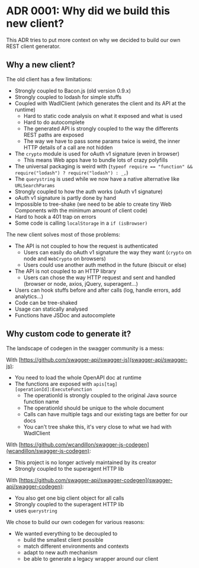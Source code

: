 # ADR 0001: Why did we build this new client?

This ADR tries to put more context on why we decided to build our own REST client generator.

## Why a new client?

The old client has a few limitations:

* Strongly coupled to Bacon.js (old version 0.9.x)
* Strongly coupled to lodash for simple stuffs
* Coupled with WadlClient (which generates the client and its API at the runtime)
  * Hard to static code analysis on what it exposed and what is used
  * Hard to do autocomplete
  * The generated API is strongly coupled to the way the differents REST paths are exposed
  * The way we have to pass some params twice is weird, the inner HTTP details of a call are not hidden
* The `crypto` module is used for oAuth v1 signature (even in browser)
  * This means Web apps have to bundle lots of crazy polyfills
* The universal packaging is weird with (`typeof require == "function" && require("lodash") ? require("lodash") : _,`)
* The `querystring` is used while we now have a native alternative like `URLSearchParams`
* Strongly coupled to how the auth works (oAuth v1 signature) 
* oAuth v1 signature is partly done by hand
* Impossible to tree-shake (we need to be able to create tiny Web Components with the minimum amount of client code)
* Hard to hook a 401 trap on errors
* Some code is calling `localStorage` in a `if (isBrowser)` 

The new client solves most of those problems:

* The API is not coupled to how the request is authenticated
  * Users can easily do oAuth v1 signature the way they want (`crypto` on node and `WebCrypto` on browsers)
  * Users could use another auth method in the future (biscuit or else)
* The API is not coupled to an HTTP library
  * Users can chose the way HTTP request and sent and handled (browser or node, axios, jQuery, superagent...)
* Users can hook stuffs before and after calls (log, handle errors, add analytics...)
* Code can be tree-shaked
* Usage can statically analysed
* Functions have JSDoc and autocomplete

## Why custom code to generate it?

The landscape of codegen in the swagger community is a mess:

With [https://github.com/swagger-api/swagger-js](swagger-api/swagger-js):

* You need to load the whole OpenAPI doc at runtime
* The functions are exposed with `apis[tag][operationId]:ExecuteFunction`
  * The operationId is strongly coupled to the original Java source function name
  * The operationId should be unique to the whole document
  * Calls can have multiple tags and our existing tags are better for our docs
  * You can't tree shake this, it's very close to what we had with WadlClient

With [https://github.com/wcandillon/swagger-js-codegen](wcandillon/swagger-js-codegen):

* This project is no longer actively maintained by its creator
* Strongly coupled to the superagent HTTP lib

With [https://github.com/swagger-api/swagger-codegen](swagger-api/swagger-codegen):

* You also get one big client object for all calls
* Strongly coupled to the superagent HTTP lib
* uses `querystring`

We chose to build our own codegen for various reasons:

* We wanted everything to be decoupled to
  * build the smallest client possible
  * match different environments and contexts
  * adapt to new auth mechanism
  * be able to generate a legacy wrapper around our client
